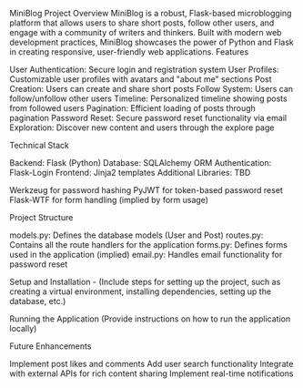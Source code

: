 MiniBlog Project
Overview
MiniBlog is a robust, Flask-based microblogging platform that allows users to share short posts, follow other users, and engage with a community of writers and thinkers. Built with modern web development practices, MiniBlog showcases the power of Python and Flask in creating responsive, user-friendly web applications.
Features

User Authentication: Secure login and registration system
User Profiles: Customizable user profiles with avatars and "about me" sections
Post Creation: Users can create and share short posts
Follow System: Users can follow/unfollow other users
Timeline: Personalized timeline showing posts from followed users
Pagination: Efficient loading of posts through pagination
Password Reset: Secure password reset functionality via email
Exploration: Discover new content and users through the explore page

Technical Stack

Backend: Flask (Python)
Database: SQLAlchemy ORM
Authentication: Flask-Login
Frontend: Jinja2 templates
Additional Libraries: TBD

Werkzeug for password hashing
PyJWT for token-based password reset
Flask-WTF for form handling (implied by form usage)

Project Structure

models.py: Defines the database models (User and Post)
routes.py: Contains all the route handlers for the application
forms.py: Defines forms used in the application (implied)
email.py: Handles email functionality for password reset

Setup and Installation - 
(Include steps for setting up the project, such as creating a virtual environment, installing dependencies, setting up the database, etc.)

Running the Application
(Provide instructions on how to run the application locally)

Future Enhancements

Implement post likes and comments
Add user search functionality
Integrate with external APIs for rich content sharing
Implement real-time notifications
